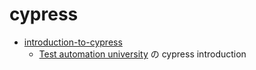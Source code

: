 # cypress

- [introduction-to-cypress](./introduction-to-cypress)
  - [Test automation university](https://testautomationu.applitools.com/cypress-tutorial/) の cypress introduction
